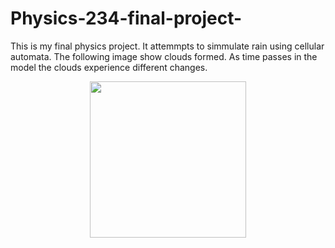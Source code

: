 # Physics-234-final-project-
This is my final physics project. It attemmpts to simmulate rain using cellular automata. The following image show clouds formed. As time passes in the model the clouds experience different changes. 
<p align="center">
  <img src="https://github.com/NylaWorker/Physics-234-final-project-/blob/master/Beforerain%20.png" width="250"/>
</p>
